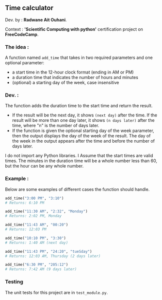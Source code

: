 ## Time calculator

Dev. by : **Radwane Ait Ouhani**.

Context : **'Scientific Computing with python'** certification project on **FreeCodeCamp**.

### The idea :

A function named `add_time` that takes in two required parameters and one optional parameter:
* a start time in the 12-hour clock format (ending in AM or PM) 
* a duration time that indicates the number of hours and minutes
* (optional) a starting day of the week, case insensitive


### Dev. :
The function adds the duration time to the start time and return the result.

* If the result will be the next day, it shows `(next day)` after the time. If the result will be more than one day later, it shows `(n days later)` after the time, where "n" is the number of days later.
* If the function is given the optional starting day of the week parameter, then the output displays the day of the week of the result. The day of the week in the output appears after the time and before the number of days later.

I do not import any Python libraries. I Assume that the start times are valid times. The minutes in the duration time will be a whole number less than 60, but the hour can be any whole number.

### Example :

Below are some examples of different cases the function should handle. 
```py
add_time("3:00 PM", "3:10")
# Returns: 6:10 PM

add_time("11:30 AM", "2:32", "Monday")
# Returns: 2:02 PM, Monday

add_time("11:43 AM", "00:20")
# Returns: 12:03 PM

add_time("10:10 PM", "3:30")
# Returns: 1:40 AM (next day)

add_time("11:43 PM", "24:20", "tueSday")
# Returns: 12:03 AM, Thursday (2 days later)

add_time("6:30 PM", "205:12")
# Returns: 7:42 AM (9 days later)
```


### Testing 

The unit tests for this project are in `test_module.py`. 

